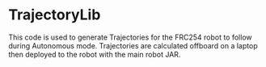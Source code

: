 TrajectoryLib
=============

This code is used to generate Trajectories for the FRC254 robot to follow during Autonomous mode. Trajectories are calculated offboard on a laptop then deployed to the robot with the main robot JAR.
